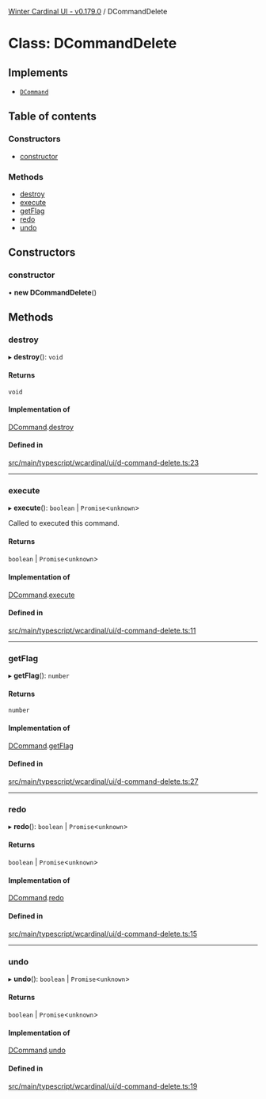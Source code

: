[Winter Cardinal UI - v0.179.0](../index.md) / DCommandDelete

# Class: DCommandDelete

## Implements

- [`DCommand`](../interfaces/DCommand.md)

## Table of contents

### Constructors

- [constructor](DCommandDelete.md#constructor)

### Methods

- [destroy](DCommandDelete.md#destroy)
- [execute](DCommandDelete.md#execute)
- [getFlag](DCommandDelete.md#getflag)
- [redo](DCommandDelete.md#redo)
- [undo](DCommandDelete.md#undo)

## Constructors

### constructor

• **new DCommandDelete**()

## Methods

### destroy

▸ **destroy**(): `void`

#### Returns

`void`

#### Implementation of

[DCommand](../interfaces/DCommand.md).[destroy](../interfaces/DCommand.md#destroy)

#### Defined in

[src/main/typescript/wcardinal/ui/d-command-delete.ts:23](https://github.com/winter-cardinal/winter-cardinal-ui/blob/v0.179.0/src/main/typescript/wcardinal/ui/d-command-delete.ts#L23)

___

### execute

▸ **execute**(): `boolean` \| `Promise`<`unknown`\>

Called to executed this command.

#### Returns

`boolean` \| `Promise`<`unknown`\>

#### Implementation of

[DCommand](../interfaces/DCommand.md).[execute](../interfaces/DCommand.md#execute)

#### Defined in

[src/main/typescript/wcardinal/ui/d-command-delete.ts:11](https://github.com/winter-cardinal/winter-cardinal-ui/blob/v0.179.0/src/main/typescript/wcardinal/ui/d-command-delete.ts#L11)

___

### getFlag

▸ **getFlag**(): `number`

#### Returns

`number`

#### Implementation of

[DCommand](../interfaces/DCommand.md).[getFlag](../interfaces/DCommand.md#getflag)

#### Defined in

[src/main/typescript/wcardinal/ui/d-command-delete.ts:27](https://github.com/winter-cardinal/winter-cardinal-ui/blob/v0.179.0/src/main/typescript/wcardinal/ui/d-command-delete.ts#L27)

___

### redo

▸ **redo**(): `boolean` \| `Promise`<`unknown`\>

#### Returns

`boolean` \| `Promise`<`unknown`\>

#### Implementation of

[DCommand](../interfaces/DCommand.md).[redo](../interfaces/DCommand.md#redo)

#### Defined in

[src/main/typescript/wcardinal/ui/d-command-delete.ts:15](https://github.com/winter-cardinal/winter-cardinal-ui/blob/v0.179.0/src/main/typescript/wcardinal/ui/d-command-delete.ts#L15)

___

### undo

▸ **undo**(): `boolean` \| `Promise`<`unknown`\>

#### Returns

`boolean` \| `Promise`<`unknown`\>

#### Implementation of

[DCommand](../interfaces/DCommand.md).[undo](../interfaces/DCommand.md#undo)

#### Defined in

[src/main/typescript/wcardinal/ui/d-command-delete.ts:19](https://github.com/winter-cardinal/winter-cardinal-ui/blob/v0.179.0/src/main/typescript/wcardinal/ui/d-command-delete.ts#L19)
